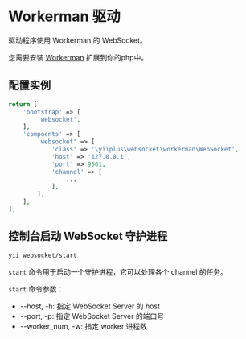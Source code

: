 # Workerman 驱动

驱动程序使用 Workerman 的 WebSocket。

您需要安装 [Workerman](https://www.workerman.net/) 扩展到你的php中。

## 配置实例

```php
return [
	'bootstrap' => [
		'websocket',
	],
	'compoents' => [
		'websocket' => [
			'class' => '\yiiplus\websocket\workerman\WebSocket',
			'host' => '127.0.0.1',
			'port' => 9501,
			'channel' => [
				...
			],
		],
	],
];
```

## 控制台启动 WebSocket 守护进程

```bash
yii websocket/start
```

`start` 命令用于启动一个守护进程，它可以处理各个 channel 的任务。

`start` 命令参数：

- --host, -h: 指定 WebSocket Server 的 host
- --port, -p: 指定 WebSocket Server 的端口号
- --worker_num, -w: 指定 worker 进程数
